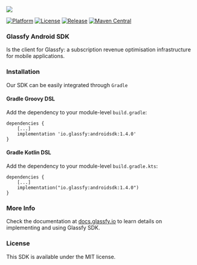 <img src="https://media.glassfy.io/banner_purple.png" />


[![Platform](https://img.shields.io/badge/platform-android-lightgrey)](https://glassfy.io)
[![License](https://img.shields.io/badge/license-MIT-lightgrey)](https://glassfy.io)
[![Release](https://img.shields.io/github/v/release/glassfy/android-sdk)](https://glassfy.io)
[![Maven Central](https://img.shields.io/maven-central/v/io.glassfy/androidsdk)](https://glassfy.io)

### Glassfy Android SDK

Is the client for Glassfy: a subscription revenue optimisation infrastructure for mobile
applications.

### Installation

Our SDK can be easily integrated through `Gradle`

#### Gradle Groovy DSL

Add the dependency to your module-level `build.gradle`:

```
dependencies {
    [...]
    implementation 'io.glassfy:androidsdk:1.4.0'
}
```

#### Gradle Kotlin DSL

Add the dependency to your module-level `build.gradle.kts`:

```
dependencies {
    [...]
    implementation("io.glassfy:androidsdk:1.4.0")
}
```

### More Info

Check the documentation at [docs.glassfy.io](https://docs.glassfy.io/get-started/quick-start) to
learn details on implementing and using Glassfy SDK.

### License

This SDK is available under the MIT license.
